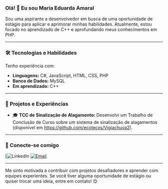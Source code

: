 ### Olá! 👋 Eu sou Maria Eduarda Amaral
Sou uma aspirante a desenvolvedor em busca de uma oportunidade de estágio para aplicar e aprimorar minhas habilidades. Atualmente, estou focado no aprendizado de C++ e aprofundando meus conhecimentos em PHP.

---

### 🛠️ Tecnologias e Habilidades

Tenho experiência com:

-   **Linguagens:** C#, JavaScript, HTML, CSS, PHP
-   **Banco de Dados:** MySQL
-   **Em aprendizado:** C++

---

### 🌱 Projetos e Experiências

-   🎓 **TCC de Sinalização de Alagamento:** Desenvolvi um Trabalho de Conclusão de Curso sobre um sistema de sinalização de alagamentos (disponível em https://github.com/ecotecxs/Vigiachuva2).

---

### 🔗 Conecte-se comigo

[![LinkedIn](https://www.linkedin.com/in/maria-eduarda-cará-amaral-72aa1b347/)
[![Email](https://img.shields.io/badge/Email-D14836?style=for-the-badge&logo=gmail&logoColor=white)](mailto:maduamaral2006@gmail.com)

---

Me sinto motivada a contribuir com projetos desafiadores e aprender com equipes experientes. Se você tiver alguma oportunidade de estágio ou quiser trocar uma ideia, entre em contato! 😊

